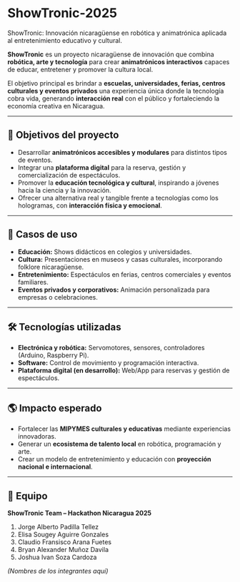 # ShowTronic-2025
ShowTronic: Innovación nicaragüense en robótica y animatrónica aplicada al entretenimiento educativo y cultural.

**ShowTronic** es un proyecto nicaragüense de innovación que combina **robótica, arte y tecnología** para crear **animatrónicos interactivos** capaces de educar, entretener y promover la cultura local.

El objetivo principal es brindar a **escuelas, universidades, ferias, centros culturales y eventos privados** una experiencia única donde la tecnología cobra vida, generando **interacción real** con el público y fortaleciendo la economía creativa en Nicaragua.

---

## 🚀 Objetivos del proyecto

- Desarrollar **animatrónicos accesibles y modulares** para distintos tipos de eventos.  
- Integrar una **plataforma digital** para la reserva, gestión y comercialización de espectáculos.  
- Promover la **educación tecnológica y cultural**, inspirando a jóvenes hacia la ciencia y la innovación.  
- Ofrecer una alternativa real y tangible frente a tecnologías como los hologramas, con **interacción física y emocional**.  

---

## 🎯 Casos de uso

- **Educación:** Shows didácticos en colegios y universidades.  
- **Cultura:** Presentaciones en museos y casas culturales, incorporando folklore nicaragüense.  
- **Entretenimiento:** Espectáculos en ferias, centros comerciales y eventos familiares.  
- **Eventos privados y corporativos:** Animación personalizada para empresas o celebraciones.  

---

## 🛠️ Tecnologías utilizadas

- **Electrónica y robótica:** Servomotores, sensores, controladores (Arduino, Raspberry Pi).  
- **Software:** Control de movimiento y programación interactiva.  
- **Plataforma digital (en desarrollo):** Web/App para reservas y gestión de espectáculos.  

---

## 🌎 Impacto esperado

- Fortalecer las **MIPYMES culturales y educativas** mediante experiencias innovadoras.  
- Generar un **ecosistema de talento local** en robótica, programación y arte.  
- Crear un modelo de entretenimiento y educación con **proyección nacional e internacional**.  

---

## 👥 Equipo

**ShowTronic Team – Hackathon Nicaragua 2025**  
1) Jorge Alberto Padilla Tellez
2) Elisa Sougey Aguirre Gonzales
3) Claudio Fransisco Arana Fuetes
4) Bryan Alexander Muñoz Davila 
5) Joshua Ivan Soza Cardoza 


_(Nombres de los integrantes aquí)_  

